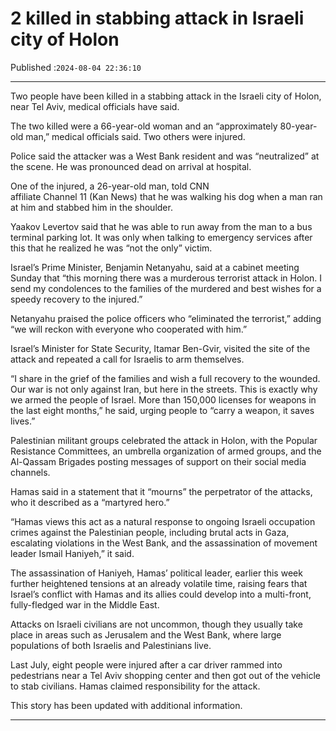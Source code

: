# 2 killed in stabbing attack in Israeli city of Holon

Published :`2024-08-04 22:36:10`

---

Two people have been killed in a stabbing attack in the Israeli city of Holon, near Tel Aviv, medical officials have said.

The two killed were a 66-year-old woman and an “approximately 80-year-old man,” medical officials said. Two others were injured.

Police said the attacker was a West Bank resident and was “neutralized” at the scene. He was pronounced dead on arrival at hospital.

One of the injured, a 26-year-old man, told CNN affiliate Channel 11 (Kan News) that he was walking his dog when a man ran at him and stabbed him in the shoulder.

Yaakov Levertov said that he was able to run away from the man to a bus terminal parking lot. It was only when talking to emergency services after this that he realized he was “not the only” victim.

Israel’s Prime Minister, Benjamin Netanyahu, said at a cabinet meeting Sunday that “this morning there was a murderous terrorist attack in Holon. I send my condolences to the families of the murdered and best wishes for a speedy recovery to the injured.”

Netanyahu praised the police officers who “eliminated the terrorist,” adding “we will reckon with everyone who cooperated with him.”

Israel’s Minister for State Security, Itamar Ben-Gvir, visited the site of the attack and repeated a call for Israelis to arm themselves.

“I share in the grief of the families and wish a full recovery to the wounded. Our war is not only against Iran, but here in the streets. This is exactly why we armed the people of Israel. More than 150,000 licenses for weapons in the last eight months,” he said, urging people to “carry a weapon, it saves lives.”

Palestinian militant groups celebrated the attack in Holon, with the Popular Resistance Committees, an umbrella organization of armed groups, and the Al-Qassam Brigades posting messages of support on their social media channels.

Hamas said in a statement that it “mourns” the perpetrator of the attacks, who it described as a “martyred hero.”

“Hamas views this act as a natural response to ongoing Israeli occupation crimes against the Palestinian people, including brutal acts in Gaza, escalating violations in the West Bank, and the assassination of movement leader Ismail Haniyeh,” it said.

The assassination of Haniyeh, Hamas’ political leader, earlier this week further heightened tensions at an already volatile time, raising fears that Israel’s conflict with Hamas and its allies could develop into a multi-front, fully-fledged war in the Middle East.

Attacks on Israeli civilians are not uncommon, though they usually take place in areas such as Jerusalem and the West Bank, where large populations of both Israelis and Palestinians live.

Last July, eight people were injured after a car driver rammed into pedestrians near a Tel Aviv shopping center and then got out of the vehicle to stab civilians. Hamas claimed responsibility for the attack.

This story has been updated with additional information.

---

